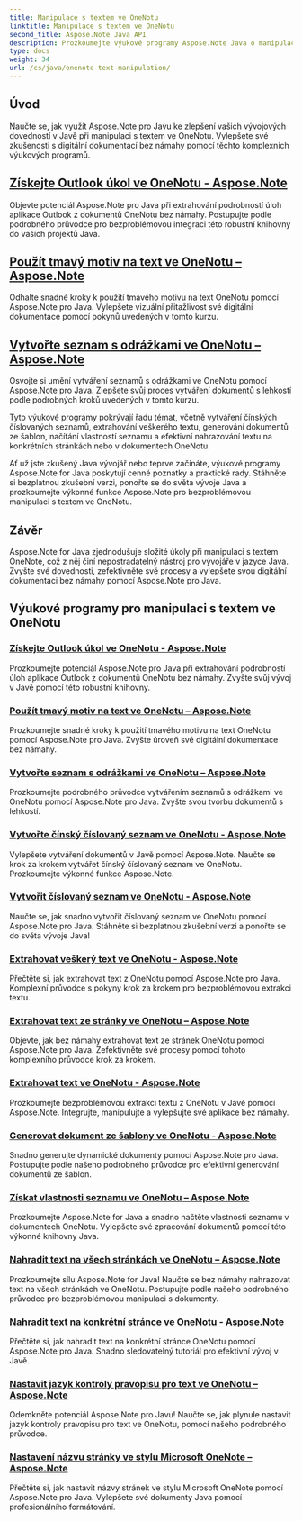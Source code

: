 ```yaml
---
title: Manipulace s textem ve OneNotu
linktitle: Manipulace s textem ve OneNotu
second_title: Aspose.Note Java API
description: Prozkoumejte výukové programy Aspose.Note Java o manipulaci s textem ve OneNotu. Prozkoumejte efektivní metody pro úkoly, jako je extrahování textu, použití motivů, vytváření seznamů a další.
type: docs
weight: 34
url: /cs/java/onenote-text-manipulation/
---
```


## Úvod

Naučte se, jak využít Aspose.Note pro Javu ke zlepšení vašich vývojových dovedností v Javě při manipulaci s textem ve OneNotu. Vylepšete své zkušenosti s digitální dokumentací bez námahy pomocí těchto komplexních výukových programů.

##  [Získejte Outlook úkol ve OneNotu - Aspose.Note](./get-outlook-task/)
Objevte potenciál Aspose.Note pro Java při extrahování podrobností úloh aplikace Outlook z dokumentů OneNotu bez námahy. Postupujte podle podrobného průvodce pro bezproblémovou integraci této robustní knihovny do vašich projektů Java.

## [Použít tmavý motiv na text ve OneNotu – Aspose.Note](./apply-dark-theme/)
Odhalte snadné kroky k použití tmavého motivu na text OneNotu pomocí Aspose.Note pro Java. Vylepšete vizuální přitažlivost své digitální dokumentace pomocí pokynů uvedených v tomto kurzu.

## [Vytvořte seznam s odrážkami ve OneNotu – Aspose.Note](./create-bulleted-list/)
Osvojte si umění vytváření seznamů s odrážkami ve OneNotu pomocí Aspose.Note pro Java. Zlepšete svůj proces vytváření dokumentů s lehkostí podle podrobných kroků uvedených v tomto kurzu.

Tyto výukové programy pokrývají řadu témat, včetně vytváření čínských číslovaných seznamů, extrahování veškerého textu, generování dokumentů ze šablon, načítání vlastností seznamu a efektivní nahrazování textu na konkrétních stránkách nebo v dokumentech OneNotu.

Ať už jste zkušený Java vývojář nebo teprve začínáte, výukové programy Aspose.Note for Java poskytují cenné poznatky a praktické rady. Stáhněte si bezplatnou zkušební verzi, ponořte se do světa vývoje Java a prozkoumejte výkonné funkce Aspose.Note pro bezproblémovou manipulaci s textem ve OneNotu.

## Závěr
Aspose.Note for Java zjednodušuje složité úkoly při manipulaci s textem OneNote, což z něj činí nepostradatelný nástroj pro vývojáře v jazyce Java. Zvyšte své dovednosti, zefektivněte své procesy a vylepšete svou digitální dokumentaci bez námahy pomocí Aspose.Note pro Java.
## Výukové programy pro manipulaci s textem ve OneNotu
### [Získejte Outlook úkol ve OneNotu - Aspose.Note](./get-outlook-task/)
Prozkoumejte potenciál Aspose.Note pro Java při extrahování podrobností úloh aplikace Outlook z dokumentů OneNotu bez námahy. Zvyšte svůj vývoj v Javě pomocí této robustní knihovny.
### [Použít tmavý motiv na text ve OneNotu – Aspose.Note](./apply-dark-theme/)
Prozkoumejte snadné kroky k použití tmavého motivu na text OneNotu pomocí Aspose.Note pro Java. Zvyšte úroveň své digitální dokumentace bez námahy.
### [Vytvořte seznam s odrážkami ve OneNotu – Aspose.Note](./create-bulleted-list/)
Prozkoumejte podrobného průvodce vytvářením seznamů s odrážkami ve OneNotu pomocí Aspose.Note pro Java. Zvyšte svou tvorbu dokumentů s lehkostí.
### [Vytvořte čínský číslovaný seznam ve OneNotu - Aspose.Note](./create-chinese-numbered-list/)
Vylepšete vytváření dokumentů v Javě pomocí Aspose.Note. Naučte se krok za krokem vytvářet čínský číslovaný seznam ve OneNotu. Prozkoumejte výkonné funkce Aspose.Note.
### [Vytvořit číslovaný seznam ve OneNotu - Aspose.Note](./create-numbered-list/)
Naučte se, jak snadno vytvořit číslovaný seznam ve OneNotu pomocí Aspose.Note pro Java. Stáhněte si bezplatnou zkušební verzi a ponořte se do světa vývoje Java!
### [Extrahovat veškerý text ve OneNotu - Aspose.Note](./extract-all-text/)
Přečtěte si, jak extrahovat text z OneNotu pomocí Aspose.Note pro Java. Komplexní průvodce s pokyny krok za krokem pro bezproblémovou extrakci textu.
### [Extrahovat text ze stránky ve OneNotu – Aspose.Note](./extract-text-from-a-page/)
Objevte, jak bez námahy extrahovat text ze stránek OneNotu pomocí Aspose.Note pro Java. Zefektivněte své procesy pomocí tohoto komplexního průvodce krok za krokem.
### [Extrahovat text ve OneNotu - Aspose.Note](./extract-text/)
Prozkoumejte bezproblémovou extrakci textu z OneNotu v Javě pomocí Aspose.Note. Integrujte, manipulujte a vylepšujte své aplikace bez námahy.
### [Generovat dokument ze šablony ve OneNotu - Aspose.Note](./generate-document-from-template/)
Snadno generujte dynamické dokumenty pomocí Aspose.Note pro Java. Postupujte podle našeho podrobného průvodce pro efektivní generování dokumentů ze šablon.
### [Získat vlastnosti seznamu ve OneNotu – Aspose.Note](./get-list-properties/)
Prozkoumejte Aspose.Note for Java a snadno načtěte vlastnosti seznamu v dokumentech OneNotu. Vylepšete své zpracování dokumentů pomocí této výkonné knihovny Java.
### [Nahradit text na všech stránkách ve OneNotu – Aspose.Note](./replace-text-on-all-pages/)
Prozkoumejte sílu Aspose.Note for Java! Naučte se bez námahy nahrazovat text na všech stránkách ve OneNotu. Postupujte podle našeho podrobného průvodce pro bezproblémovou manipulaci s dokumenty.
### [Nahradit text na konkrétní stránce ve OneNotu - Aspose.Note](./replace-text-on-particular-page/)
Přečtěte si, jak nahradit text na konkrétní stránce OneNotu pomocí Aspose.Note pro Java. Snadno sledovatelný tutoriál pro efektivní vývoj v Javě.
### [Nastavit jazyk kontroly pravopisu pro text ve OneNotu – Aspose.Note](./set-proofing-language-for-text/)
Odemkněte potenciál Aspose.Note pro Javu! Naučte se, jak plynule nastavit jazyk kontroly pravopisu pro text ve OneNotu, pomocí našeho podrobného průvodce.
### [Nastavení názvu stránky ve stylu Microsoft OneNote – Aspose.Note](./setting-page-title-in-microsoft-onenote-style/)
Přečtěte si, jak nastavit názvy stránek ve stylu Microsoft OneNote pomocí Aspose.Note pro Java. Vylepšete své dokumenty Java pomocí profesionálního formátování.